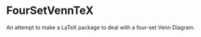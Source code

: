 FourSetVennTeX
==============

An attempt to make a LaTeX package to deal with a four-set Venn Diagram.